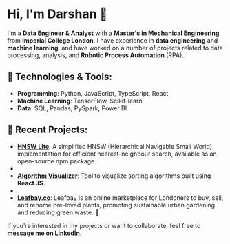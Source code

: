 # Hi, I'm Darshan 👋

I'm a **Data Engineer & Analyst** with a **Master's in Mechanical Engineering** from **Imperial College London**. I have experience in **data engineering** and **machine learning**, and have worked on a number of projects related to data processing, analysis, and **Robotic Process Automation** (RPA).


## 🔧 **Technologies & Tools**:
- **Programming**: Python, JavaScript, TypeScript, React
- **Machine Learning**: TensorFlow, Scikit-learn
- **Data**: SQL, Pandas, PySpark, Power BI

## 🌱 **Recent Projects**:
- **[HNSW Lite](https://github.com/darshandesai1095/hnsw_lite)**: A simplified HNSW (Hierarchical Navigable Small World) implementation for efficient nearest-neighbour search, available as an open-source npm package.
- 
- **[Algorithm Visualizer](https://classy-cheesecake-233ae7.netlify.app/)**: Tool to visualize sorting algorithms built using **React JS**.
- 
- **[Leafbay.co](https://www.leafbay.co)**: Leafbay is an online marketplace for Londoners to buy, sell, and rehome pre-loved plants, promoting sustainable urban gardening and reducing green waste. 🌿
  
If you're interested in my projects or want to collaborate, feel free to **[message me on LinkedIn](https://www.linkedin.com/in/darshandesai95)**.
